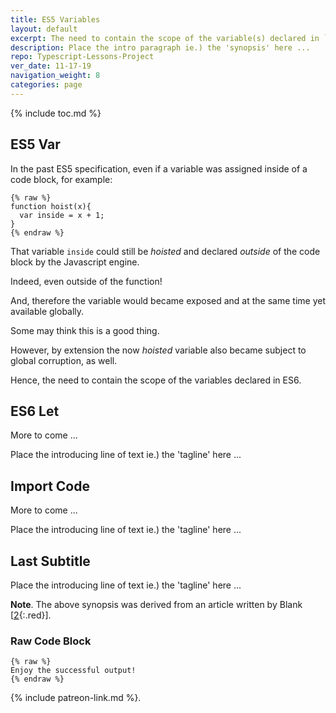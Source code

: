 ```yaml
---
title: ES5 Variables
layout: default
excerpt: The need to contain the scope of the variable(s) declared in `ES6` is a top priority ...
description: Place the intro paragraph ie.) the 'synopsis' here ...
repo: Typescript-Lessons-Project 
ver_date: 11-17-19
navigation_weight: 8
categories: page
---
```

{% include toc.md %}

## ES5 Var

In the past ES5 specification, even if a variable was assigned inside of a code block, for example:

```liquid
{% raw %}
function hoist(x){
  var inside = x + 1;
}
{% endraw %}
```

That variable `inside` could still be *hoisted* and declared *outside* of the code block by the Javascript engine.

Indeed, even outside of the function!

And, therefore the variable would became exposed and at the same time yet available globally.

Some may think this is a good thing.

However, by extension the now *hoisted* variable also became subject to global corruption, as well.

Hence, the need to contain the scope of the variables declared in ES6.

## ES6 Let

More to come ...

Place the introducing line of text ie.) the 'tagline' here ...

## Import Code

More to come ...

Place the introducing line of text ie.) the 'tagline' here ...

## Last Subtitle

Place the introducing line of text ie.) the 'tagline' here ...

**Note**. The above synopsis was derived from an article written by Blank [[2](#BLANK){:.red}].

### Raw Code Block

```liquid
{% raw %}
Enjoy the successful output!
{% endraw %}
```

{% include patreon-link.md %}.
